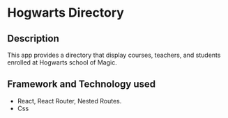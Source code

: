 # Hogwarts Directory

## Description

This app provides a directory that display courses, teachers, and students enrolled at Hogwarts school of Magic.

## Framework and Technology used

- React, React Router, Nested Routes.
- Css

